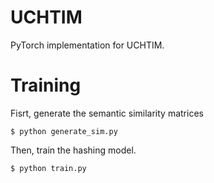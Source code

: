 # UCHTIM
PyTorch implementation for UCHTIM. 

# Training
Fisrt, generate the semantic similarity matrices
````
$ python generate_sim.py
````
Then, train the hashing model.
````
$ python train.py
````

